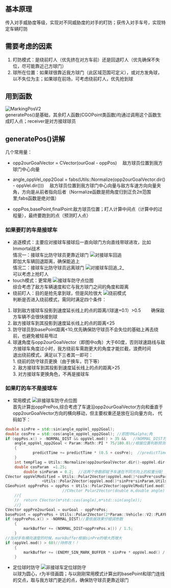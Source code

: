 ## 基本原理
传入对手威胁度等级，实现对不同威胁度的对手的盯防；获传入对手车号，实现特定车辆盯防
## 需要考虑的因素
1.  盯防模式：是绕前盯人（优先挤在对方车前）还是回退盯人（优先确保不失位，尽可能靠近己方球门）
2.  球所在位置：如果球很靠近我方球门（此区域范围可定义），或对方发角球，以不失位为主；如果球在前场，可考虑绕前盯人，优先抢到球
## 用到函数
![MarkingPosV2](MarkingPos.assets/MarkingPosV2.png) <br/>
generatePos()是基础，其余盯人函数(CGOPoint类函数)均通过调用这个函数生成盯人点；receiver是对方接球球员
## generatePos()讲解
几个常用量：
*   opp2ourGoalVector = CVector(ourGoal - oppPos) &emsp;敌方球员位置到我方球门中心向量

*  angle_oppVel_opp2Goal = fabs(Utils::Normalize(opp2ourGoalVector.dir() - oppVel.dir())) &emsp;敌方球员位置到我方球门中心向量与敌方车速方向向量夹角，方向是从前者指向后者（Normalize函数是把角度归到正负2&pi;范围里;fabs函数是绝对值）
*  oppPos,basePoint,finalPoint:敌方球员位置；盯人计算中间点（计算中的过程量），最终要跑到的点（预测盯人点）
### 如果要盯的车是接球车
* 追逐模式：主要应对接球车接球后一直向球门方向直线带球进攻，比如Immortal战术 <br/>
情况一：接球车比防守球员更靠近球门
![对接球车回追](MarkingPos.assets/对接球车回追.jpg/) <br/>
即加大车辆回退距离，确保能追上 <br/>
情况二：接球车比防守球员远离球门
![对接球车回追_2_](MarkingPos.assets/对接球车回追_2_.jpg) <br/>
可以考虑上抢盯人 <br/>
* touch模式：更常用
![接球车防守点位图](MarkingPos.assets/接球车防守点位图.jpg) <br/>
综合考虑了敌方车辆速度和它与我方球门之间的角度和距离
* 绕前盯人：目的是抢先拿到球，但是风险很大
![绕前模式](MarkingPos.assets/绕前模式.jpg) <br/>
判断是否进入绕前模式，需同时满足四个条件：
1.  球到敌方接球车投影到速度延长线上的点的距离/(球速+0.1）>0.5 &emsp;&emsp;确保敌方车辆不会很快接到球
2.  敌方接球车到其投影到速度延长线上的点的距离<25
3.  防守球员到basePoint距离<10,优先确保防守球员不会失位的基础上再去绕前，也避免被轻易甩过
4.  球速角度与opp2ourGoalVector（即图中&alpha;角）大于60度，否则球速路线与敌方接球车角度过小时，我方绕前车需跑更大的角度才能拦截，浪费时间 <br/>
退出绕前模式，满足以下三者其一即可：<br/>
1\.  绕前的防守球员更换（由于换车，罚下等）<br/>
2\.  敌方接球车到其投影到速度延长线上的点的距离>25<br/>
3\.  对方接球车更换角色，不再是接球车<br/>
### 如果盯的车不是接球车
* 常用模式 
![非接球车防守点位图](MarkingPos.assets/非接球车防守点位图.jpg) <br/>
首先计算出oppPrePos,综合考虑了车速沿opp2ourGoalVector方向和垂直于opp2ourGoalVector方向的横向移动，但主要权重还是放在沿向量方向，
代码如下：<br/>
```cpp
double sinPre = std::sin(angle_oppVel_opp2Goal);
double cosPre = std::cos(angle_oppVel_opp2Goal); //即图中&alpha;角
if (oppPos.x() > -NORMAL_DIST && oppVel.mod() > 35 &&   //NORMAL_DIST为50
	angle_oppVel_opp2Goal < Param::Math::PI * 75/180.0)//根据位置判断预测量
	{
			predictTime += predictTime * (0.5 + cosPre);  //predictTime基础值为0.3
	}
	int tempFlag = Utils::Normalize(opp2ourGoalVector.dir()-oppVel.dir()) > 0 ? -1 : 1;
	double cosParam  =1.25; 
        double sinParam = 0.2;  //这两个参数即赋予车速在不同方向上的权重分配
CVector oppVelModified = Utils::Polar2Vector(oppVel.mod()*cosPre*cosParam,opp2ourGoalVector.dir()) //图中h1向量
				+Utils::Polar2Vector(oppVel.mod()*sinPre*sinParam,Utils::Normalize(opp2ourGoalVector.dir()+tempFlag*Param::Math::PI/2.0)); //图中h2向量
CGeoPoint oppPrePos = oppPos + Utils::Polar2Vector(oppVelModified.mod() *predictTime,oppVelModified.dir());
                         //CVector Polar2Vector(double m,double angle)
	//{
	//	return CVector(m*std::cos(angle),m*std::sin(angle));
	//}
CVector oppPre2ourGoal = ourGoal - oppPrePos;
basePoint = oppPrePos + Utils::Polar2Vector(2*Param::Vehicle::V2::PLAYER_SIZE+5,oppPre2ourGoal.dir());
if (oppPrePos.x() > -NORMAL_DIST)//要依据效果仔细调参数
	{
		markBuffer += (NORMAL_DIST+oppPrePos.x()) / 1.5;
	}
//当对手有横向速度的时候，markBuffer根据sinPre的增大而增大
if (oppVel.mod() > 60)//待修改！！
	{
		markBuffer += (ENEMY_SIN_MARK_BUFFER * sinPre * oppVel.mod() / 135.0);
	}
```
* 定位球时防守
![非接球车定位球防守](MarkingPos.assets/非接球车定位球防守.jpg) <br/>
以球为圆心，r为半径画圆；与以刚刚常用模式计算出的basePoint和球门连线的交点，取与我方球门更近的点，确保防守球员更靠近球门





